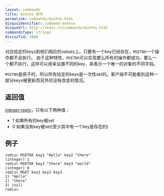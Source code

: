 ```yaml
---
layout: commands
title: msetnx 命令
permalink: commands/msetnx.html
disqusIdentifier: command_msetnx
disqusUrl: http://redis.cn/commands/msetnx.html
commandsType: strings
discuzTid: 1008
---
```


对应给定的keys到他们相应的values上。只要有一个key已经存在，`MSETNX`一个操作都不会执行。 由于这种特性，`MSETNX`可以实现要么所有的操作都成功，要么一个都不执行，这样可以用来设置不同的key，来表示一个唯一的对象的不同字段。

`MSETNX`是原子的，所以所有给定的keys是一次性set的。客户端不可能看到这种一部分keys被更新而另外的没有改变的情况。

## 返回值

[integer-reply](/topics/protocol.html#integer-reply)，只有以下两种值：

- 1 如果所有的key被set
- 0 如果没有key被set(至少其中有一个key是存在的)

## 例子

	redis> MSETNX key1 "Hello" key2 "there"
	(integer) 1
	redis> MSETNX key2 "there" key3 "world"
	(integer) 0
	redis> MGET key1 key2 key3
	1) "Hello"
	2) "there"
	3) (nil)
	redis> 